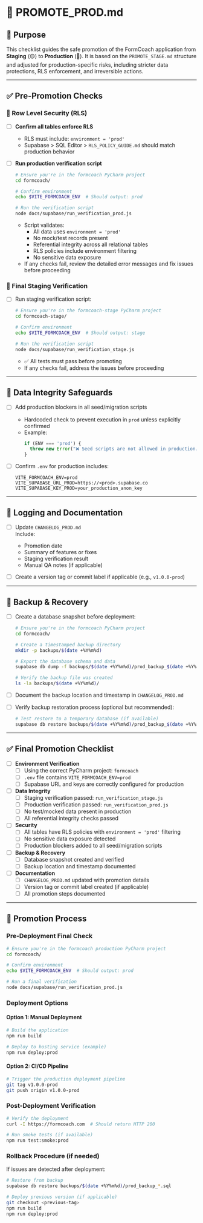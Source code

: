 # 🔴 PROMOTE_PROD.md

## 🧭 Purpose

This checklist guides the safe promotion of the FormCoach application from **Staging** (🟡) to **Production** (🔴). It is
based on the `PROMOTE_STAGE.md` structure and adjusted for production-specific risks, including stricter data
protections, RLS enforcement, and irreversible actions.

---

## ✅ Pre-Promotion Checks

### 🔐 Row Level Security (RLS)

- [ ] **Confirm all tables enforce RLS**
    - RLS must include: `environment = 'prod'`
    - Supabase > SQL Editor > `RLS_POLICY_GUIDE.md` should match production behavior

- [ ] **Run production verification script**
  ```bash
  # Ensure you're in the formcoach PyCharm project
  cd formcoach/

  # Confirm environment
  echo $VITE_FORMCOACH_ENV  # Should output: prod

  # Run the verification script
  node docs/supabase/run_verification_prod.js
  ```
    - Script validates:
        - All data uses `environment = 'prod'`
        - No mock/test records present
        - Referential integrity across all relational tables
        - RLS policies include environment filtering
        - No sensitive data exposure
    - If any checks fail, review the detailed error messages and fix issues before proceeding

### 🧪 Final Staging Verification

- [ ] Run staging verification script:
  ```bash
  # Ensure you're in the formcoach-stage PyCharm project
  cd formcoach-stage/

  # Confirm environment
  echo $VITE_FORMCOACH_ENV  # Should output: stage

  # Run the verification script
  node docs/supabase/run_verification_stage.js
  ```
    - ✅ All tests must pass before promoting
    - If any checks fail, address the issues before proceeding

---

## 🚫 Data Integrity Safeguards

- [ ] Add production blockers in all seed/migration scripts
    - Hardcoded check to prevent execution in `prod` unless explicitly confirmed
    - Example:
      ```ts
      if (ENV === 'prod') {
        throw new Error("❌ Seed scripts are not allowed in production.");
      }
      ```

- [ ] Confirm `.env` for production includes:
    ```env
    VITE_FORMCOACH_ENV=prod
    VITE_SUPABASE_URL_PROD=https://<prod>.supabase.co
    VITE_SUPABASE_KEY_PROD=your_production_anon_key
    ```

---

## 📜 Logging and Documentation

- [ ] Update `CHANGELOG_PROD.md`  
  Include:
    - Promotion date
    - Summary of features or fixes
    - Staging verification result
    - Manual QA notes (if applicable)

- [ ] Create a version tag or commit label if applicable (e.g., `v1.0.0-prod`)

---

## 💾 Backup & Recovery

- [ ] Create a database snapshot before deployment:
  ```bash
  # Ensure you're in the formcoach PyCharm project
  cd formcoach/

  # Create a timestamped backup directory
  mkdir -p backups/$(date +%Y%m%d)

  # Export the database schema and data
  supabase db dump -f backups/$(date +%Y%m%d)/prod_backup_$(date +%Y%m%d_%H%M%S).sql

  # Verify the backup file was created
  ls -la backups/$(date +%Y%m%d)/
  ```

- [ ] Document the backup location and timestamp in `CHANGELOG_PROD.md`

- [ ] Verify backup restoration process (optional but recommended):
  ```bash
  # Test restore to a temporary database (if available)
  supabase db restore backups/$(date +%Y%m%d)/prod_backup_$(date +%Y%m%d_%H%M%S).sql -d temp_restore_test
  ```

---

## ✅ Final Promotion Checklist

- [ ] **Environment Verification**
    - [ ] Using the correct PyCharm project: `formcoach`
    - [ ] `.env` file contains `VITE_FORMCOACH_ENV=prod`
    - [ ] Supabase URL and keys are correctly configured for production

- [ ] **Data Integrity**
    - [ ] Staging verification passed: `run_verification_stage.js`
    - [ ] Production verification passed: `run_verification_prod.js`
    - [ ] No test/mocked data present in production
    - [ ] All referential integrity checks passed

- [ ] **Security**
    - [ ] All tables have RLS policies with `environment = 'prod'` filtering
    - [ ] No sensitive data exposure detected
    - [ ] Production blockers added to all seed/migration scripts

- [ ] **Backup & Recovery**
    - [ ] Database snapshot created and verified
    - [ ] Backup location and timestamp documented

- [ ] **Documentation**
    - [ ] `CHANGELOG_PROD.md` updated with promotion details
    - [ ] Version tag or commit label created (if applicable)
    - [ ] All promotion steps documented

---

## 🚀 Promotion Process

### Pre-Deployment Final Check

```bash
# Ensure you're in the formcoach production PyCharm project
cd formcoach/

# Confirm environment
echo $VITE_FORMCOACH_ENV  # Should output: prod

# Run a final verification
node docs/supabase/run_verification_prod.js
```

### Deployment Options

#### Option 1: Manual Deployment

```bash
# Build the application
npm run build

# Deploy to hosting service (example)
npm run deploy:prod
```

#### Option 2: CI/CD Pipeline

```bash
# Trigger the production deployment pipeline
git tag v1.0.0-prod
git push origin v1.0.0-prod
```

### Post-Deployment Verification

```bash
# Verify the deployment
curl -I https://formcoach.com  # Should return HTTP 200

# Run smoke tests (if available)
npm run test:smoke:prod
```

### Rollback Procedure (if needed)

If issues are detected after deployment:

```bash
# Restore from backup
supabase db restore backups/$(date +%Y%m%d)/prod_backup_*.sql

# Deploy previous version (if applicable)
git checkout <previous-tag>
npm run build
npm run deploy:prod
```
